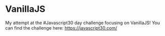 # VanillaJS

My attempt at the #Javascript30 day challenge focusing on VanillaJS! You can find the challenge here: https://javascript30.com/



